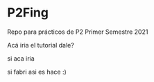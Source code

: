 # P2Fing
Repo para prácticos de P2 Primer Semestre 2021

Acá iria el tutorial dale?

si aca iria

si fabri asi es hace
:)